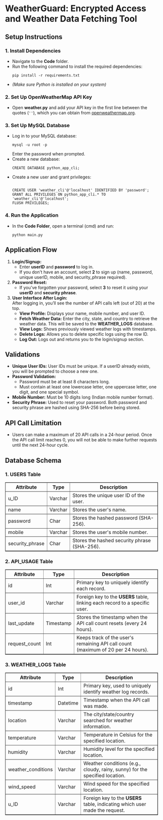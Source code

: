 <h1>WeatherGuard: Encrypted Access and Weather Data Fetching Tool</h1>

<h2>Setup Instructions</h2>

<h3>1. Install Dependencies</h3>
    <ul>
        <li>Navigate to the <strong>Code</strong> folder.</li>
        <li>Run the following command to install the required dependencies:
            <pre><code>pip install -r requirements.txt</code></pre>
        </li>
        <li><em>(Make sure Python is installed on your system)</em></li>
    </ul>

<h3>2. Set Up OpenWeatherMap API Key</h3>
    <ul>
        <li>Open <strong>weather.py</strong> and add your API key in the first line between the quotes (<code>''</code>), which you can obtain from <a href="https://openweathermap.org/">openweathermap.org</a>.</li>
    </ul>

<h3>3. Set Up MySQL Database</h3>
    <ul>
        <li>Log in to your MySQL database:
            <pre><code>mysql -u root -p</code></pre>
            Enter the password when prompted.
        </li>
        <li>Create a new database:
            <pre><code>CREATE DATABASE python_app_cli;</code></pre>
        </li>
        <li>Create a new user and grant privileges:
            <pre><code>
CREATE USER 'weather_cli'@'localhost' IDENTIFIED BY 'password';
GRANT ALL PRIVILEGES ON python_app_cli.* TO 'weather_cli'@'localhost';
FLUSH PRIVILEGES;
</code></pre>

</li>
</ul>

<h3>4. Run the Application</h3>
    <ul>
        <li>In the <strong>Code Folder</strong>, open a terminal (cmd) and run:
            <pre><code>python main.py</code></pre>
        </li>
    </ul>

<h2> Application Flow</h2>
    <ol>
        <li><strong>Login/Signup:</strong>
            <ul>
                <li>Enter <strong>userID</strong> and <strong>password</strong> to log in.</li>
                <li>If you don't have an account, select <strong>2</strong> to sign up (name, password, unique userID, mobile, and security_phrase required).</li>
            </ul>
        </li>
        <li><strong>Password Reset:</strong>
            <ul>
                <li>If you've forgotten your password, select <strong>3</strong> to reset it using your <strong>userID</strong> and <strong>security phrase</strong>.</li>
            </ul>
        </li>
        <li><strong>User Interface After Login:</strong><br>
            After logging in, you’ll see the number of API calls left (out of 20) at the top.
            <ul>
                <li><strong>View Profile:</strong> Displays your name, mobile number, and user ID.</li>
                <li><strong>Fetch Weather Data:</strong> Enter the city, state, and country to retrieve the weather data. This will be saved to the <strong>WEATHER_LOGS</strong> database.</li>
                <li><strong>View Logs:</strong> Shows previously viewed weather logs with timestamps.</li>
                <li><strong>Delete Logs:</strong> Allows you to delete specific logs using the row ID.</li>
                <li><strong>Log Out:</strong> Logs out and returns you to the login/signup section.</li>
            </ul>
        </li>
    </ol>

<h2> Validations</h2>
    <ul>
        <li><strong>Unique User IDs:</strong> User IDs must be unique. If a userID already exists, you will be prompted to choose a new one.</li>
        <li><strong>Password Validation:</strong>
            <ul>
                <li>Password must be at least 8 characters long.</li>
                <li>Must contain at least one lowercase letter, one uppercase letter, one digit, and one special symbol.</li>
            </ul>
        </li>
        <li><strong>Mobile Number:</strong> Must be 10 digits long (Indian mobile number format).</li>
        <li><strong>Security Phrase:</strong> Used to reset your password. Both password and security phrase are hashed using SHA-256 before being stored.</li>
    </ul>

<h2> API Call Limitation</h2>
    <ul>
        <li>Users can make a maximum of 20 API calls in a 24-hour period. Once the API call limit reaches 0, you will not be able to make further requests until the next 24-hour cycle.</li>
    </ul>

<h2>Database Schema</h2>

<h3>1. USERS Table</h3>
    <table border="1">
        <tr>
            <th>Attribute</th>
            <th>Type</th>
            <th>Description</th>
        </tr>
        <tr>
            <td>u_ID</td>
            <td>Varchar</td>
            <td>Stores the unique user ID of the user.</td>
        </tr>
        <tr>
            <td>name</td>
            <td>Varchar</td>
            <td>Stores the user's name.</td>
        </tr>
        <tr>
            <td>password</td>
            <td>Char</td>
            <td>Stores the hashed password (SHA-256).</td>
        </tr>
        <tr>
            <td>mobile</td>
            <td>Varchar</td>
            <td>Stores the user's mobile number.</td>
        </tr>
        <tr>
            <td>security_phrase</td>
            <td>Char</td>
            <td>Stores the hashed security phrase (SHA-256).</td>
        </tr>
    </table>

<h3>2. API_USAGE Table</h3>
    <table border="1">
        <tr>
            <th>Attribute</th>
            <th>Type</th>
            <th>Description</th>
        </tr>
        <tr>
            <td>id</td>
            <td>Int</td>
            <td>Primary key to uniquely identify each record.</td>
        </tr>
        <tr>
            <td>user_id</td>
            <td>Varchar</td>
            <td>Foreign key to the <strong>USERS</strong> table, linking each record to a specific user.</td>
        </tr>
        <tr>
            <td>last_update</td>
            <td>Timestamp</td>
            <td>Stores the timestamp when the API call count resets (every 24 hours).</td>
        </tr>
        <tr>
            <td>request_count</td>
            <td>Int</td>
            <td>Keeps track of the user's remaining API call count (maximum of 20 per 24 hours).</td>
        </tr>
    </table>

<h3>3. WEATHER_LOGS Table</h3>
    <table border="1">
        <tr>
            <th>Attribute</th>
            <th>Type</th>
            <th>Description</th>
        </tr>
        <tr>
            <td>id</td>
            <td>Int</td>
            <td>Primary key, used to uniquely identify weather log records.</td>
        </tr>
        <tr>
            <td>timestamp</td>
            <td>Datetime</td>
            <td>Timestamp when the API call was made.</td>
        </tr>
        <tr>
            <td>location</td>
            <td>Varchar</td>
            <td>The city/state/country searched for weather information.</td>
        </tr>
        <tr>
            <td>temperature</td>
            <td>Varchar</td>
            <td>Temperature in Celsius for the specified location.</td>
        </tr>
        <tr>
            <td>humidity</td>
            <td>Varchar</td>
            <td>Humidity level for the specified location.</td>
        </tr>
        <tr>
            <td>weather_conditions</td>
            <td>Varchar</td>
            <td>Weather conditions (e.g., cloudy, rainy, sunny) for the specified location.</td>
        </tr>
        <tr>
            <td>wind_speed</td>
            <td>Varchar</td>
            <td>Wind speed for the specified location.</td>
        </tr>
        <tr>
            <td>u_ID</td>
            <td>Varchar</td>
            <td>Foreign key to the <strong>USERS</strong> table, indicating which user made the request.</td>
        </tr>
    </table>
